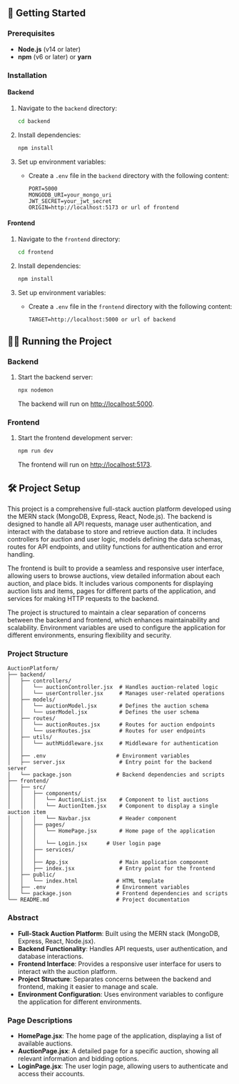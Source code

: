 
## 🚀 Getting Started

### Prerequisites

-   **Node.js** (v14 or later)
-   **npm** (v6 or later) or **yarn**

### Installation

#### Backend

1. Navigate to the `backend` directory:

    ```bash
    cd backend
    ```

2. Install dependencies:

    ```bash
    npm install
    ```

3. Set up environment variables:
    - Create a `.env` file in the `backend` directory with the following content:
        ```plaintext
        PORT=5000
        MONGODB_URI=your_mongo_uri
        JWT_SECRET=your_jwt_secret
        ORIGIN=http://localhost:5173 or url of frontend
        ```

#### Frontend

1. Navigate to the `frontend` directory:

    ```bash
    cd frontend
    ```

2. Install dependencies:

    ```bash
    npm install
    ```

3. Set up environment variables:
    - Create a `.env` file in the `frontend` directory with the following content:
        ```plaintext
        TARGET=http://localhost:5000 or url of backend
        ```

## 🏃‍♂️ Running the Project

### Backend

1. Start the backend server:

    ```bash
    npx nodemon
    ```

    The backend will run on [http://localhost:5000](http://localhost:5000).

### Frontend

1. Start the frontend development server:

    ```markdown
    npm run dev
    ```

    The frontend will run on [http://localhost:5173](http://localhost:5173).

## 🛠️ Project Setup

This project is a comprehensive full-stack auction platform developed using the MERN stack (MongoDB, Express, React, Node.js). The backend is designed to handle all API requests, manage user authentication, and interact with the database to store and retrieve auction data. It includes controllers for auction and user logic, models defining the data schemas, routes for API endpoints, and utility functions for authentication and error handling.

The frontend is built to provide a seamless and responsive user interface, allowing users to browse auctions, view detailed information about each auction, and place bids. It includes various components for displaying auction lists and items, pages for different parts of the application, and services for making HTTP requests to the backend.

The project is structured to maintain a clear separation of concerns between the backend and frontend, which enhances maintainability and scalability. Environment variables are used to configure the application for different environments, ensuring flexibility and security.

### Project Structure

```
AuctionPlatform/
├── backend/
│   ├── controllers/
│   │   └── auctionController.jsx  # Handles auction-related logic
│   │   └── userController.jsx     # Manages user-related operations
│   ├── models/
│   │   └── auctionModel.jsx       # Defines the auction schema
│   │   └── userModel.jsx          # Defines the user schema
│   ├── routes/
│   │   └── auctionRoutes.jsx      # Routes for auction endpoints
│   │   └── userRoutes.jsx         # Routes for user endpoints
│   ├── utils/
│   │   └── authMiddleware.jsx     # Middleware for authentication
│   │   
│   ├── .env                      # Environment variables
│   ├── server.jsx                 # Entry point for the backend server
│   └── package.json              # Backend dependencies and scripts
├── frontend/
│   ├── src/
│   │   ├── components/
│   │   │   └── AuctionList.jsx    # Component to list auctions
│   │   │   └── AuctionItem.jsx    # Component to display a single auction item
│   │   │   └── Navbar.jsx         # Header component
│   │   ├── pages/
│   │   │   └── HomePage.jsx       # Home page of the application
│   │   │  
│   │   │   └── Login.jsx      # User login page
│   │   ├── services/
│   │   │  
│   │   ├── App.jsx                # Main application component
│   │   ├── index.jsx              # Entry point for the frontend
│   ├── public/
│   │   └── index.html            # HTML template
│   ├── .env                      # Environment variables
│   └── package.json              # Frontend dependencies and scripts
└── README.md                     # Project documentation
```

### Abstract

- **Full-Stack Auction Platform**: Built using the MERN stack (MongoDB, Express, React, Node.jsx).
- **Backend Functionality**: Handles API requests, user authentication, and database interactions.
- **Frontend Interface**: Provides a responsive user interface for users to interact with the auction platform.
- **Project Structure**: Separates concerns between the backend and frontend, making it easier to manage and scale.
- **Environment Configuration**: Uses environment variables to configure the application for different environments.

### Page Descriptions

- **HomePage.jsx**: The home page of the application, displaying a list of available auctions.
- **AuctionPage.jsx**: A detailed page for a specific auction, showing all relevant information and bidding options.
- **LoginPage.jsx**: The user login page, allowing users to authenticate and access their accounts.
```


